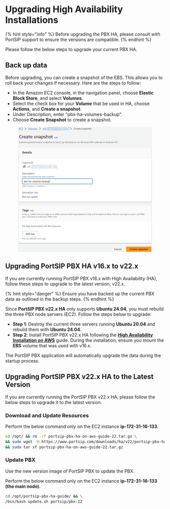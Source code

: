 # Upgrading High Availability Installations

{% hint style="info" %}
Before upgrading the PBX HA, please consult with PortSIP support to ensure the versions are compatible.
{% endhint %}

Please follow the below steps to upgrade your current PBX HA.

## Back up data

Before upgrading, you can create a snapshot of the EBS. This allows you to roll back your changes if necessary. Here are the steps to follow:

* In the Amazon EC2 console, in the navigation panel, choose **Elastic Block Store**, and select **Volumes**.
* Select the check box for your **Volume** that be used in HA, choose **Actions**, and **Create a snapshot**.
* Under Description, enter "pbx-ha-volumes-backup".
* Choose **Create Snapshot** to create a snapshot.

<figure><img src="../../../.gitbook/assets/aws-ha-15.png" alt=""><figcaption></figcaption></figure>

## Upgrading PortSIP PBX HA v16.x to v22.x

If you are currently running PortSIP PBX v16.x with High Availability (HA), follow these steps to upgrade to the latest version, v22.x.

{% hint style="danger" %}
Ensure you have backed up the current PBX data as outlined in the backup steps.
{% endhint %}

Since **PortSIP PBX v22.x HA** only supports **Ubuntu 24.04**, you must rebuild the three PBX node servers (EC2). Follow the steps below to upgrade:

* **Step 1**: Destroy the current three servers running **Ubuntu 20.04** and rebuild them with **Ubuntu 24.04**.
* **Step 2**: Install PortSIP PBX v22.x HA following the [**High Availability Installation on AWS**](high-availability-installations-on-aws.md) guide. During the installation, ensure you mount the **EBS** volume that was used with v16.x.

The PortSIP PBX application will automatically upgrade the data during the startup process.

## Upgrading PortSIP PBX v22.x HA to the Latest Version

If you are currently running the PortSIP PBX v22.x HA, please follow the below steps to upgrade it to the latest version.

### Download and Update Resources

Perform the below command only on the EC2 instance **ip-172-31-16-133.**

```sh
cd /opt/ && rm -rf portsip-pbx-ha-on-aws-guide-22.tar.gz \
&& sudo wget -N https://www.portsip.com/downloads/ha/v22/portsip-pbx-ha-on-aws-guide-22.tar.gz \
&& sudo tar xf portsip-pbx-ha-on-aws-guide-22.tar.gz
```

### **Update PBX**

Use the new version image of PortSIP PBX to update the PBX.

Perform the below command only on the EC2 instance **ip-172-31-16-133 (the main node).**

```sh
cd /opt/portsip-pbx-ha-guide/ && \
/bin/bash update.sh portsip/pbx:22
```



